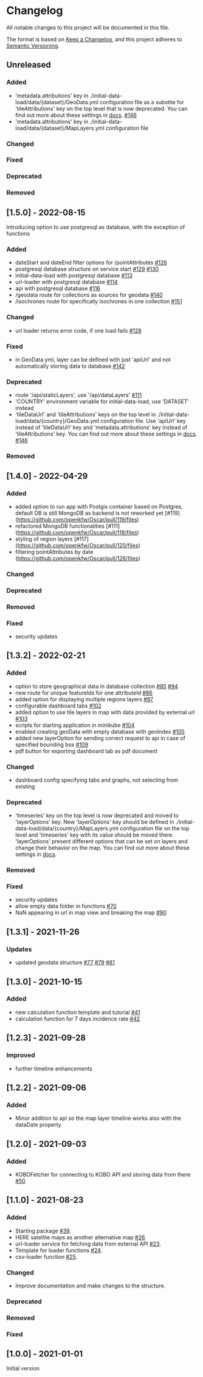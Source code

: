 # Changelog

All notable changes to this project will be documented in this file.

The format is based on [Keep a Changelog](https://keepachangelog.com/en/1.0.0/),
and this project adheres to [Semantic Versioning](https://semver.org/spec/v2.0.0.html).

## Unreleased

### Added
- 'metadata.attributions' key in ./initial-data-load/data/{dataset}/GeoData.yml configuration file as a substite for 'tileAttributions' key on the top level that is now deprecated. You can find out more about these settings in [docs](./doc/data-structures/config-files.md#geoData.yml). [#146](https://github.com/openkfw/Oscar/pull/146/files)
- 'metadata.attributions' key in ./initial-data-load/data/{dataset}/MapLayers.yml configuration file

### Changed

### Fixed

### Deprecated

### Removed

## [1.5.0] - 2022-08-15

Introducing option to use postgresql as database, with the exception of functions

### Added

- dateStart and dateEnd filter options for /pointAttributes [#126](https://github.com/openkfw/Oscar/pull/126)
- postgresql database structure on service start [#129](https://github.com/openkfw/Oscar/issues/129) [#130](https://github.com/openkfw/Oscar/pull/130)
- initial-data-load with postgresql database [#113](https://github.com/openkfw/Oscar/issues/113)
- url-loader with postgresql database [#114](https://github.com/openkfw/Oscar/issues/114)
- api with postgresql database [#116](https://github.com/openkfw/Oscar/issues/116)
- /geodata route for collections as sources for geodata [#140](https://github.com/openkfw/Oscar/issues/140)
- /isochrones route for specifically isochrones in one collection [#151](https://github.com/openkfw/Oscar/pull/151)

### Changed

- url loader returns error code, if one load fails [#128](https://github.com/openkfw/Oscar/pull/128)

### Fixed

- in GeoData.yml, layer can be defined with just 'apiUrl' and not automatically storing data to database [#142](https://github.com/openkfw/Oscar/pull/142)

### Deprecated

- route '/api/staticLayers', use '/api/dataLayers' [#111](https://github.com/openkfw/Oscar/issues/111)
- 'COUNTRY' environment variable for initial-data-load, use 'DATASET' instead
- 'tileDataUrl' and 'tileAttributions' keys on the top level in ./initial-data-load/data/{country}/GeoData.yml configuration file. Use 'apiUrl' key instead of 'tileDataUrl' key and 'metadata.attributions' key instead of 'tileAttributions' key. You can find out more about these settings in [docs](./doc/data-structures/config-files.md#geoData.yml). [#146](https://github.com/openkfw/Oscar/pull/146/files)

### Removed

## [1.4.0] - 2022-04-29

### Added

- added option to run app with Postgis container based on Postgres, default DB is still MongoDB as backend is not reworked yet [#119]  (https://github.com/openkfw/Oscar/pull/119/files)
- refactored MongoDB functionalities [#111] (https://github.com/openkfw/Oscar/pull/118/files)
- styling of region layers [#117] (https://github.com/openkfw/Oscar/pull/120/files)
- filtering pointAttributes by date (https://github.com/openkfw/Oscar/pull/126/files)

### Changed

### Deprecated

### Removed

### Fixed

- security updates


## [1.3.2] - 2022-02-21

### Added

- option to store geographical data in database collection [#85](https://github.com/openkfw/Oscar/issues/85) [#94](https://github.com/openkfw/Oscar/pull/94)
- new route for unique featureIds for one attributeId [#86](https://github.com/openkfw/Oscar/pull/86/files)
- added option for displaying multiple regions layers [#97](https://github.com/openkfw/Oscar/pull/97)
- configurable dashboard tabs [#102](https://github.com/openkfw/Oscar/pull/102)
- added option to use tile layers in map with data provided by external url [#103](https://github.com/openkfw/Oscar/pull/103/files)
- scripts for starting application in minikube [#104](https://github.com/openkfw/Oscar/pull/104)
- enabled creating geoData with empty database with geoIndex [#105](https://github.com/openkfw/Oscar/pull/105)
- added new layerOption for sending correct request to api in case of specified bounding box [#109](https://github.com/openkfw/Oscar/pull/109)
- pdf button for exporting dashboard tab as pdf document

### Changed

- dashboard config specifying tabs and graphs, not selecting from existing

### Deprecated

- 'timeseries' key on the top level is now deprecated and moved to 'layerOptions' key. New 'layerOptions' key should be defined in ./initial-data-load/data/{country}/MapLayers.yml configuration file on the top level and 'timeseries' key with its value should be moved there. 'layerOptions' present different options that can be set on layers and change their behavior on the map. You can find out more about these settings in [docs](./doc/data-structures/config-files.md#Attributes-explained).

### Removed

### Fixed

- security updates
- allow empty data folder in functions [#70](https://github.com/openkfw/Oscar/issues/70)
- NaN appearing in url in map view and breaking the map [#90](https://github.com/openkfw/Oscar/pull/90)

## [1.3.1] - 2021-11-26

### Updates

- updated geodata structure [#77](https://github.com/openkfw/Oscar/pull/77) [#79](https://github.com/openkfw/Oscar/pull/79) [#81](https://github.com/openkfw/Oscar/pull/81)

## [1.3.0] - 2021-10-15

### Added

- new calculation function template and tutorial [#41](https://github.com/openkfw/Oscar/issues/41)
- calculation function for 7 days incidence rate [#42](https://github.com/openkfw/Oscar/issues/42)

## [1.2.3] - 2021-09-28

### Improved

- further timeline enhancements

## [1.2.2] - 2021-09-06

### Added

- Minor addition to api so the map layer timeline works also with the dataDate property

## [1.2.0] - 2021-09-03

### Added

- KOBOFetcher for connecting to KOBO API and storing data from there [#50](https://github.com/openkfw/Oscar/issues/50)

## [1.1.0] - 2021-08-23

### Added

- Starting package [#39](https://github.com/openkfw/Oscar/pull/39).
- HERE satellite maps as another alternative map [#26](https://github.com/openkfw/Oscar/issues/26).
- url-loader service for fetching data from external API [#23](https://github.com/openkfw/Oscar/issues/23).
- Template for loader functions [#24](https://github.com/openkfw/Oscar/issues/24).
- csv-loader function [#25](https://github.com/openkfw/Oscar/issues/25).

### Changed

- Improve documentation and make changes to the structure.

### Deprecated

### Removed

### Fixed

## [1.0.0] - 2021-01-01

Initial version

